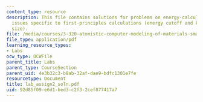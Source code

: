```yaml
---
content_type: resource
description: This file contains solutions for problems on energy-calculation convergence
  issues specific to first-principles calculations (energy cutoff and k-point grid
  size).
file: /media/courses/3-320-atomistic-computer-modeling-of-materials-sma-5107-spring-2005/92d85f09e6d1bed3c2f32cef877417a7_lab_assign2_soln.pdf
file_type: application/pdf
learning_resource_types:
- Labs
ocw_type: OCWFile
parent_title: Labs
parent_type: CourseSection
parent_uid: 4e3b32c3-b8ab-32af-dae9-bdfc1301e7fe
resourcetype: Document
title: lab_assign2_soln.pdf
uid: 92d85f09-e6d1-bed3-c2f3-2cef877417a7
---
```

